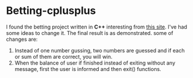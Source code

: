 # Betting-cplusplus

I found the betting project written in **C++** interesting from [this site](https://hackr.io). I've had some ideas to change it.
The final result is as demonstrated.
some of changes are:
  1. Instead of one number gussing, two numbers are guessed and if each or sum of them are correct, you will win.
  2. When the balance of user if finished instead of exiting without any message, first the user is informed and then exit() functions.
